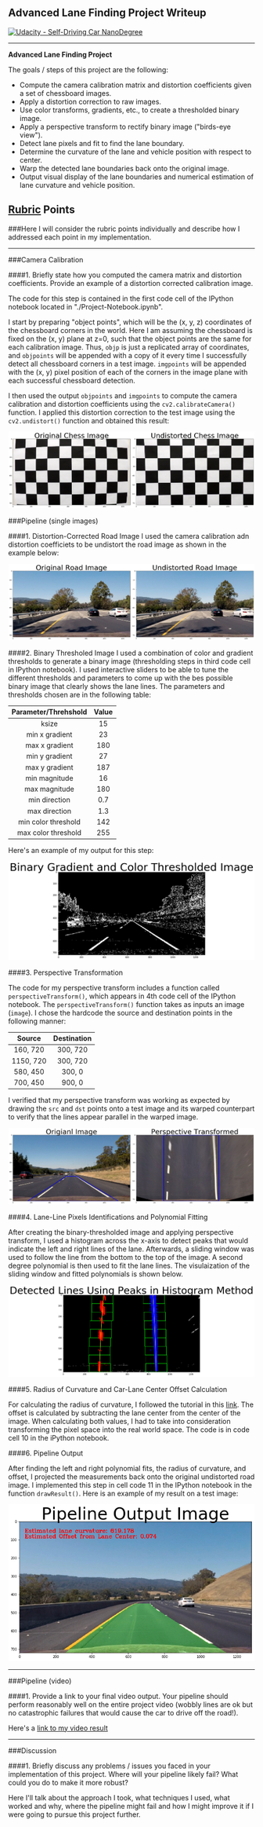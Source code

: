 ## Advanced Lane Finding Project Writeup
[![Udacity - Self-Driving Car NanoDegree](https://s3.amazonaws.com/udacity-sdc/github/shield-carnd.svg)](http://www.udacity.com/drive)

---

**Advanced Lane Finding Project**

The goals / steps of this project are the following:

* Compute the camera calibration matrix and distortion coefficients given a set of chessboard images.
* Apply a distortion correction to raw images.
* Use color transforms, gradients, etc., to create a thresholded binary image.
* Apply a perspective transform to rectify binary image ("birds-eye view").
* Detect lane pixels and fit to find the lane boundary.
* Determine the curvature of the lane and vehicle position with respect to center.
* Warp the detected lane boundaries back onto the original image.
* Output visual display of the lane boundaries and numerical estimation of lane curvature and vehicle position.

[//]: # (Image References)

[image1]: ./output_images/DistVsUndistChess.png "Undistorted"
[image2]: ./output_images/DistVsUndistRoad.png "Road Transformed"
[image3]: ./output_images/BinaryThresholded.png "Binary Example"
[image4]: ./output_images/PersTransTest.png "Warp Example"
[image5]: ./output_images/SlidingWindow.png "Fit Visual"
[image6]: ./output_images/pipelineOutput.png "Output"
[video1]: ./project_video.mp4 "Video"

## [Rubric](https://review.udacity.com/#!/rubrics/571/view) Points
###Here I will consider the rubric points individually and describe how I addressed each point in my implementation.  

---
###Camera Calibration

####1. Briefly state how you computed the camera matrix and distortion coefficients. Provide an example of a distortion corrected calibration image.

The code for this step is contained in the first code cell of the IPython notebook located in "./Project-Notebook.ipynb".  

I start by preparing "object points", which will be the (x, y, z) coordinates of the chessboard corners in the world. Here I am assuming the chessboard is fixed on the (x, y) plane at z=0, such that the object points are the same for each calibration image.  Thus, `objp` is just a replicated array of coordinates, and `objpoints` will be appended with a copy of it every time I successfully detect all chessboard corners in a test image.  `imgpoints` will be appended with the (x, y) pixel position of each of the corners in the image plane with each successful chessboard detection.  

I then used the output `objpoints` and `imgpoints` to compute the camera calibration and distortion coefficients using the `cv2.calibrateCamera()` function.  I applied this distortion correction to the test image using the `cv2.undistort()` function and obtained this result: 

![alt text][image1]

###Pipeline (single images)

####1. Distortion-Corrected Road Image
I used the camera calibration adn distortion coefficiets to be undistort the road image as shown in the example below:

![alt text][image2]

####2. Binary Thresholed Image
I used a combination of color and gradient thresholds to generate a binary image (thresholding steps in third code cell in IPython notebook).  I used interactive sliders to be able to tune the different thresholds and parameters to come up with the bes possible binary image that clearly shows the lane lines. The parameters and thresholds chosen are in the following table:

| Parameter/Threhshold   | Value   | 
|:----------------------:|:-------:| 
| ksize                  | 15      | 
| min x gradient         | 23      |
| max x gradient         | 180     |
| min y gradient         | 27      |
| max y gradient         | 187     |
| min magnitude          | 16      |
| max magnitude          | 180     |
| min direction          | 0.7     |
| max direction          | 1.3     |
| min color threshold    | 142     |
| max color threshold    | 255     |

Here's an example of my output for this step:

![alt text][image3]

####3. Perspective Transformation

The code for my perspective transform includes a function called `perspectiveTransform()`, which appears in 4th code cell of the IPython notebook. The `perspectiveTransform()` function takes as inputs an image (`image`).  I chose the hardcode the source and destination points in the following manner:

| Source        | Destination   | 
|:-------------:|:-------------:| 
| 160, 720      | 300, 720      | 
| 1150, 720     | 300, 720      |
| 580, 450      | 300, 0        |
| 700, 450      | 900, 0        |

I verified that my perspective transform was working as expected by drawing the `src` and `dst` points onto a test image and its warped counterpart to verify that the lines appear parallel in the warped image.

![alt text][image4]

####4. Lane-Line Pixels Identifications and Polynomial Fitting

After creating the binary-thresholded image and applying perspective transform, I used a histogram across the x-axis to detect peaks that would indicate the left and right lines of the lane. Afterwards, a sliding window was used to follow the line from the bottom to the top of the image. A second degree polynomial is then used to fit the lane lines. The visulaization of the sliding window and fitted polynomials is shown below.

![alt text][image5]

####5. Radius of Curvature and Car-Lane Center Offset Calculation 

For calculating the radius of curvature, I followed the tutorial in this [link](http://www.intmath.com/applications-differentiation/8-radius-curvature.php). The offset is calculated by subtracting the lane center from the center of the image. When calculating both values, I had to take into consideration transforming the pixel space into the real world space. The code is in code cell 10 in the iPython notebook.


####6. Pipeline Output

After finding the left and right polynomial fits, the radius of curvature, and offset, I projected the measurements back onto the original undistorted road image. I implemented this step in cell code 11 in the IPython notebook in the function `drawResult()`.  Here is an example of my result on a test image:

![alt text][image6]

---

###Pipeline (video)

####1. Provide a link to your final video output.  Your pipeline should perform reasonably well on the entire project video (wobbly lines are ok but no catastrophic failures that would cause the car to drive off the road!).

Here's a [link to my video result](./project_video.mp4)

---

###Discussion

####1. Briefly discuss any problems / issues you faced in your implementation of this project.  Where will your pipeline likely fail?  What could you do to make it more robust?

Here I'll talk about the approach I took, what techniques I used, what worked and why, where the pipeline might fail and how I might improve it if I were going to pursue this project further.  

